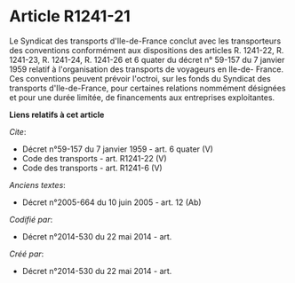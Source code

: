 # Article R1241-21

Le Syndicat des transports d'Ile-de-France conclut avec les transporteurs des conventions conformément aux dispositions des
articles R. 1241-22, R. 1241-23, R. 1241-24, 
R. 1241-26 et 6 quater du décret n° 59-157 du 7 janvier 1959 relatif à l'organisation des transports de voyageurs en Ile-de-
France. Ces conventions peuvent prévoir l'octroi, sur les fonds du Syndicat des transports d'Ile-de-France, pour certaines
relations nommément désignées et pour une durée limitée, de financements aux entreprises exploitantes.

**Liens relatifs à cet article**

_Cite_:

  - Décret n°59-157 du 7 janvier 1959 - art. 6 quater (V)
  - Code des transports - art. R1241-22 (V)
  - Code des transports - art. R1241-6 (V)

_Anciens textes_:

  - Décret n°2005-664 du 10 juin 2005 - art. 12 (Ab)

_Codifié par_:

  - Décret n°2014-530 du 22 mai 2014 - art.

_Créé par_:

  - Décret n°2014-530 du 22 mai 2014 - art.

